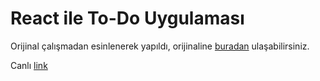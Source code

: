 # React ile To-Do Uygulaması

Orijinal çalışmadan esinlenerek yapıldı, orijinaline [buradan](https://codepen.io/dmitrysharabin/pen/MWgQNYZ) ulaşabilirsiniz.

Canlı [link](https://ravevy.github.io/patika.dev-frontend-odev/react-2/)
